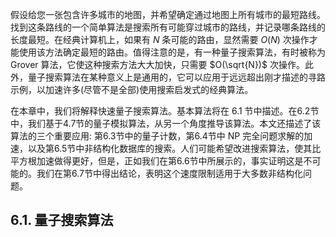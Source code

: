 
假设给您一张包含许多城市的地图，并希望确定通过地图上所有城市的最短路线。找到这条路线的一个简单算法是搜索所有可能穿过城市的路线，并记录哪条路线的长度最短。在经典计算机上，如果有 $N$ 条可能的路由，显然需要 $O(N)$ 次操作才能使用该方法确定最短的路由。值得注意的是，有一种量子搜索算法，有时被称为 Grover 算法，它使这种搜索方法大大加快，只需要 $O(\sqrt{N})$ 次操作。此外，量子搜索算法在某种意义上是通用的，它可以应用于远远超出刚才描述的寻路示例，以加速许多(尽管不是全部)使用搜索启发式的经典算法。

在本章中，我们将解释快速量子搜索算法。基本算法将在 6.1 节中描述。在6.2节中，我们基于4.7节的量子模拟算法，从另一个角度推导该算法。本文还描述了该算法的三个重要应用: 第6.3节中的量子计数，第6.4节中 NP 完全问题求解的加速，以及第6.5节中非结构化数据库的搜索。人们可能希望改进搜索算法，使其比平方根加速做得更好，但是，正如我们在第6.6节中所展示的，事实证明这是不可能的。我们在第6.7节中得出结论，表明这个速度限制适用于大多数非结构化问题。

## 6.1. 量子搜索算法


